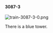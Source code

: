 #### 3087-3
![train-3087-3-0.png](https://github.com/lil-lab/nlvr/raw/master/nlvr/train/images/23/train-3087-3-0.png "train-3087-3-0.png")

There is a blue tower.